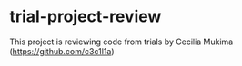 # trial-project-review
This project is reviewing code from trials by Cecilia Mukima (https://github.com/c3c1l1a)

